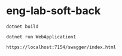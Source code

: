 # eng-lab-soft-back

``dotnet build``

``dotnet run WebApplication1``

``https://localhost:7154/swagger/index.html``
